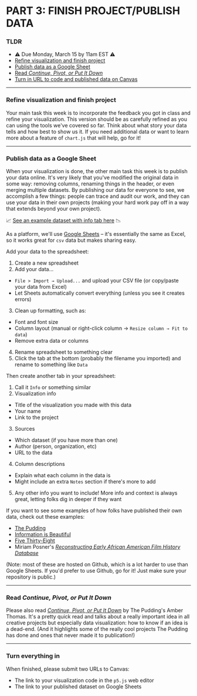 # PART 3: FINISH PROJECT/PUBLISH DATA

### TLDR  
* ⚠️ Due Monday, March 15 by 11am EST ⚠️  
* [Refine visualization and finish project](#refine-visualization-and-finish-project)  
* [Publish data as a Google Sheet](#publish-data-as-a-google-sheet)  
* [Read *Continue, Pivot, or Put It Down*](#read-continue-pivot-or-put-it-down)  
* [Turn in URL to code and published data on Canvas](#turn-everything-in)  

***  

### Refine visualization and finish project  
Your main task this week is to incorporate the feedback you got in class and refine your visualization. This version should be as carefully refined as you can using the tools we've covered so far. Think about what story your data tells and how best to show us it. If you need additional data or want to learn more about a feature of `chart.js` that will help, go for it!

***

### Publish data as a Google Sheet  
When your visualization is done, the other main task this week is to publish your data online. It's very likely that you've modified the original data in some way: removing columns, renaming things in the header, or even merging multiple datasets. By publishing our data for everyone to see, we accomplish a few things: people can trace and audit our work, and they can use your data in their own projects (making your hard work pay off in a way that extends beyond your own project). 

📈 [See an example dataset with info tab here](https://docs.google.com/spreadsheets/d/1kFYcBnjcvPd6R6EJ3te4vVXbzAAJHQUZbq2_0YPEVBY/edit?usp=sharing) 📉

As a platform, we'll use [Google Sheets](https://docs.google.com/spreadsheets) – it's essentially the same as Excel, so it works great for `csv` data but makes sharing easy.

Add your data to the spreadsheet:  
1. Create a new spreadsheet  
2. Add your data...  
  - `File > Import → Upload...` and upload your CSV file (or copy/paste your data from Excel)  
  - Let Sheets automatically convert everything (unless you see it creates errors)  
3. Clean up formatting, such as:  
  - Font and font size  
  - Column layout (manual or right-click column &rarr; `Resize column → Fit to data`)  
  - Remove extra data or columns  
4. Rename spreadsheet to something clear  
5. Click the tab at the bottom (probably the filename you imported) and rename to something like `Data`  

Then create another tab in your spreadsheet:  
1. Call it `Info` or something similar  
2. Visualization info  
  * Title of the visualization you made with this data  
  * Your name  
  * Link to the project  
3. Sources    
  * Which dataset (if you have more than one)  
  * Author (person, organization, etc)  
  * URL to the data  
4. Column descriptions  
  * Explain what each column in the data is  
  * Might include an extra `Notes` section if there's more to add  
5. Any other info you want to include! More info and context is always great, letting folks dig in deeper if they want  

If you want to see some examples of how folks have published their own data, check out these examples:  

* [The Pudding](https://github.com/the-pudding/data)  
* [Information is Beautiful](https://informationisbeautiful.net/data/)  
* [Five Thirty-Eight](https://github.com/fivethirtyeight/data)  
* Miriam Posner's [*Reconstructing Early African American Film History Database*](https://github.com/miriamposner/af-am-film-data)  

(Note: most of these are hosted on Github, which is a lot harder to use than Google Sheets. If you'd prefer to use Github, go for it! Just make sure your repository is public.)

***

### Read *Continue, Pivot, or Put It Down*  
Please also read [*Continue, Pivot, or Put It Down*](https://pudding.cool/process/pivot-continue-down/) by The Pudding's Amber Thomas. It's a pretty quick read and talks about a really important idea in all creative projects but especially data visualization: how to know if an idea is a dead-end. (And it highlights some of the really cool projects The Pudding has done and ones that never made it to publication!)

***

### Turn everything in  
When finished, please submit two URLs to Canvas:  

* The link to your visualization code in the `p5.js` web editor  
* The link to your published dataset on Google Sheets  

